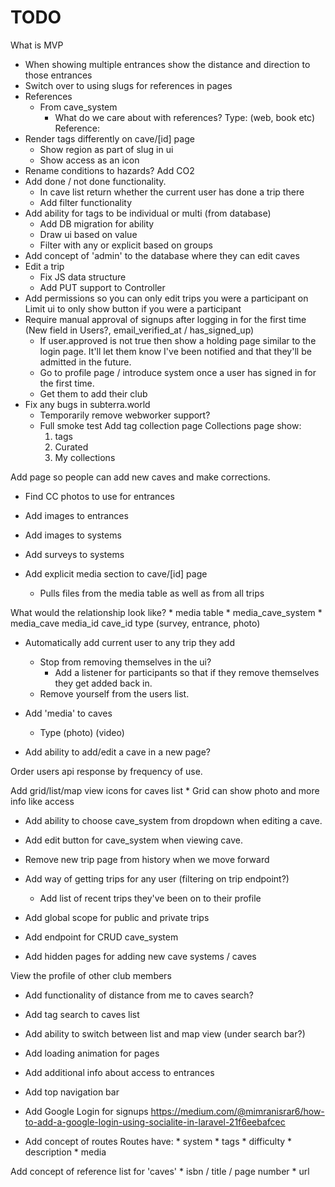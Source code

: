 # TODO
What is MVP
* When showing multiple entrances show the distance and direction to those entrances
* Switch over to using slugs for references in pages
* References
    * From cave_system
        * What do we care about with references?
            Type: (web, book etc)
            Reference:
* Render tags differently on cave/[id] page
    * Show region as part of slug in ui
    * Show access as an icon
* Rename conditions to hazards? Add CO2
* Add done / not done functionality.
    * In cave list return whether the current user has done a trip there
    * Add filter functionality
* Add ability for tags to be individual or multi (from database)
    * Add DB migration for ability
    * Draw ui based on value
    * Filter with any or explicit based on groups
* Add concept of 'admin' to the database where they can edit caves
* Edit a trip
    * Fix JS data structure
    * Add PUT support to Controller
* Add permissions so you can only edit trips you were a participant on
    Limit ui to only show button if you were a participant
* Require manual approval of signups after logging in for the first time (New field in Users?, email_verified_at / has_signed_up)
    * If user.approved is not true then show a holding page similar to the login page. It'll let them know I've been notified and that they'll be admitted in the future.
    * Go to profile page / introduce system once a user has signed in for the first time. 
    * Get them to add their club
* Fix any bugs in subterra.world
    * Temporarily remove webworker support?
    * Full smoke test
Add tag collection page
    Collections page show:
        1. tags
        2. Curated
        3. My collections

Add page so people can add new caves and make corrections.

* Find CC photos to use for entrances
* Add images to entrances
* Add images to systems
* Add surveys to systems

* Add explicit media section to cave/[id] page
    * Pulls files from the media table as well as from all trips

What would the relationship look like?
    * media table
    * media_cave_system
    * media_cave
        media_id
        cave_id
        type (survey, entrance, photo)

* Automatically add current user to any trip they add
    * Stop from removing themselves in the ui?
        * Add a listener for participants so that if they remove themselves they get added back in.
    * Remove yourself from the users list.

* Add 'media' to caves
    * Type
        (photo)
        (video)
* Add ability to add/edit a cave in a new page?

Order users api response by frequency of use.

Add grid/list/map view icons for caves list
    * Grid can show photo and more info like access

* Add ability to choose cave_system from dropdown when editing a cave.

* Add edit button for cave_system when viewing cave.

* Remove new trip page from history when we move forward

* Add way of getting trips for any user (filtering on trip endpoint?)
    * Add list of recent trips they've been on to their profile
* Add global scope for public and private trips
* Add endpoint for CRUD cave_system
* Add hidden pages for adding new cave systems / caves

View the profile of other club members

* Add functionality of distance from me to caves search?
* Add tag search to caves list
* Add ability to switch between list and map view (under search bar?)
* Add loading animation for pages
* Add additional info about access to entrances

* Add top navigation bar

* Add Google Login for signups https://medium.com/@mimranisrar6/how-to-add-a-google-login-using-socialite-in-laravel-21f6eebafcec

* Add concept of routes
    Routes have:
        * system
        * tags
        * difficulty
        * description
        * media

Add concept of reference list for 'caves'
    * isbn / title / page number
    * url
